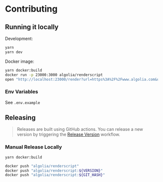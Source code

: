 # Contributing

## Running it locally

Development:

```sh
yarn
yarn dev
```

Docker image:

```sh
yarn docker:build
docker run -p 23000:3000 algolia/renderscript
open "http://localhost:23000/render?url=https%3A%2F%2Fwww.algolia.com&ua=Test+Renderscript"
```

### Env Variables

See `.env.example`

## Releasing

> Releases are built using GitHub actions. You can release a new version by triggering the [Release Version](https://github.com/algolia/renderscript/actions/workflows/release.yml) workflow.

### Manual Release Locally

```sh
yarn docker:build

docker push "algolia/renderscript"
docker push "algolia/renderscript:${VERSION}"
docker push "algolia/renderscript:${GIT_HASH}"
```
